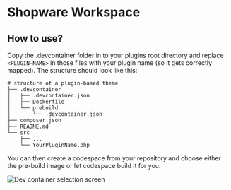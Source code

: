 # Shopware Workspace

## How to use?

Copy the .devcontainer folder in to your plugins root directory and replace `<PLUGIN-NAME>` in those files with your plugin name (so it gets correctly mapped).
The structure should look like this:

```
# structure of a plugin-based theme
├── .devcontainer
│   ├── .devcontainer.json
│   ├── Dockerfile
│   └── prebuild
│       └── .devcontainer.json
├── composer.json
├── README.md
└── src
    ├── ...
    └── YourPluginName.php
```

You can then create a codespace from your repository and choose either the pre-build image or let codespace build it for you.

![Dev container selection screen](screenshots/Screenshot%202023-07-14%20at%204.47.39 PM.png)